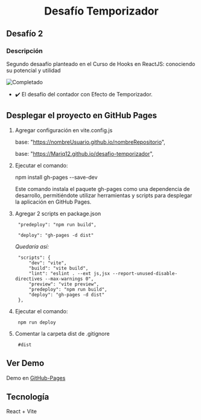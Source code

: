 # <p align="center">Desafío Temporizador</p>

 ## Desafío 2
 ### Descripción
 Segundo desaafío planteado en el Curso de Hooks en ReactJS: conociendo su potencial y utilidad

![Completado](https://img.shields.io/badge/status-completado-brightgreen) 

+ ✔️ El desafío del contador con Efecto de Temporizador.

## Desplegar el proyecto en GitHub Pages
1. Agregar configuración en vite.config.js

    base: "https://nombreUsuario.github.io/nombreRepositorio",

    base: "https://Mariq12.github.io/desafio-temporizador",   

2. Ejecutar el comando:

    npm install gh-pages --save-dev 

    Este comando instala el paquete gh-pages como una dependencia de desarrollo, permitiéndote utilizar herramientas y scripts para desplegar la aplicación en GitHub Pages.

3. Agregar 2 scripts en package.json

        "predeploy": "npm run build",
        
        "deploy": "gh-pages -d dist"

    *Quedaría así:*

        "scripts": {
            "dev": "vite",
            "build": "vite build",
            "lint": "eslint . --ext js,jsx --report-unused-disable-directives --max-warnings 0",
            "preview": "vite preview",
            "predeploy": "npm run build",
            "deploy": "gh-pages -d dist"
        },

4. Ejecutar el comando:

        npm run deploy

5. Comentar la carpeta dist de .gitignore

        #dist
## Ver Demo
Demo en [GitHub-Pages](https://Mariq12.github.io/desafio-temporizador)
## Tecnología
React + Vite
